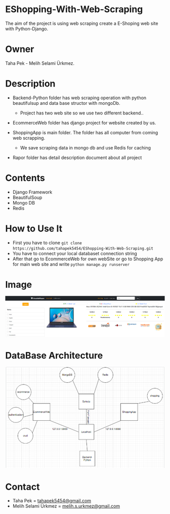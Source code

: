 # EShopping-With-Web-Scraping
The aim of the project is using web scraping create a E-Shoping web site with Python-Django.

# Owner
Taha Pek - Melih Selami Ürkmez.

# Description
  * Backend-Python folder has web scraping operation with python beautifulsup and data base structor with mongoDb.
    * Project has two web site so we use two different backend..
    
  * EcommerceWeb folder has django project for website created by us.
  
  * ShoppingApp is main folder. The folder has all computer from coming web scrapping.
    * We save scraping data in mongo db and use Redis for caching
  
  * Rapor folder has detail description document about all project


# Contents
  * Django Framework
  * BeautifulSoup
  * Mongo DB
  * Redis
 
 
# How to Use It
  * First you have to clone `git clone https://github.com/tahapek5454/EShopping-With-Web-Scraping.git`
  * You have to connect your local databaset connection string
  * After that go to EcommerceWeb for own webSite or go to Shopping App for main web site and write `python manage.py runserver`
  
# Image

<p align="center">
  <img src="https://github.com/tahapek5454/EShopping-With-Web-Scraping/blob/main/Rapor/Proje%20Resimleri/Screenshot_4.png" width="800" alt="accessibility text">
</p>

# DataBase Architecture

<p align="center">
  <img src="https://github.com/tahapek5454/EShopping-With-Web-Scraping/blob/main/Rapor/Proje%20Resimleri/Screenshot_10.png" width="800" alt="accessibility text">
</p>
  
# Contact
  * Taha Pek = tahapek5454@gmail.com
  * Melih Selami Ürkmez = melih.s.urkmez@gmail.com
  
